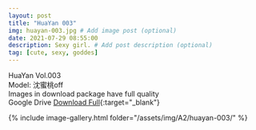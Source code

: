 ```yaml
---
layout: post
title: "HuaYan 003"
img: huayan-003.jpg # Add image post (optional)
date: 2021-07-29 08:55:00
description: Sexy girl. # Add post description (optional)
tag: [cute, sexy, goddes]
---
```

HuaYan Vol.003  
Model: 沈蜜桃off  
Images in download package have full quality                    
Google Drive [Download Full](http://gestyy.com/eoAaiP){:target="_blank"}

{% include image-gallery.html folder="/assets/img/A2/huayan-003/" %}
